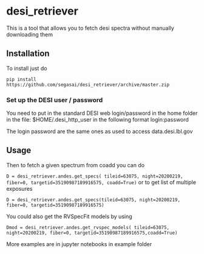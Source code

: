 # desi_retriever

This is a tool that allows you to fetch desi spectra without manually downloading them 

## Installation

To install just do 

`pip install https://github.com/segasai/desi_retriever/archive/master.zip`

### Set up the DESI user / password

You need to put in the standard DESI web login/password in the home folder in the file:
$HOME/.desi_http_user
in the following format
login:password

The login password are the same ones as used to access data.desi.lbl.gov 

## Usage

Then to fetch a given spectrum from coadd you can do 
 
`D = desi_retriever.andes.get_specs(
    tileid=63075, night=20200219, fiber=0, targetid=35190987189916575, coadd=True)`
or to get list of multiple exposures

`D = desi_retriever.andes.get_specs(tileid=63075, night=20200219, fiber=0, targetid=35190987189916575)`

You could also get the RVSpecFit models by using 

`Dmod = desi_retriever.andes.get_rvspec_models(
    tileid=63075, night=20200219, fiber=0, targetid=35190987189916575,coadd=True)`

More examples are in jupyter notebooks in example folder
